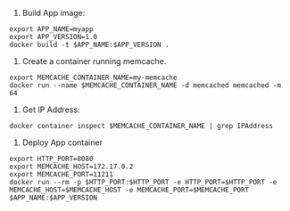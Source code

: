 
  1. Build App image:
  ```
  export APP_NAME=myapp
  export APP_VERSION=1.0
  docker build -t $APP_NAME:$APP_VERSION .
  ```

  1. Create a container running memcache.
  ```
  export MEMCACHE_CONTAINER_NAME=my-memcache
  docker run --name $MEMCACHE_CONTAINER_NAME -d memcached memcached -m 64
  ```

  1. Get IP Address:
  ```
  docker container inspect $MEMCACHE_CONTAINER_NAME | grep IPAddress
  ```

  1. Deploy App container
  ```
  export HTTP_PORT=8080
  export MEMCACHE_HOST=172.17.0.2
  export MEMCACHE_PORT=11211
  docker run --rm -p $HTTP_PORT:$HTTP_PORT -e HTTP_PORT=$HTTP_PORT -e MEMCACHE_HOST=$MEMCACHE_HOST -e MEMCACHE_PORT=$MEMCACHE_PORT $APP_NAME:$APP_VERSION
  ```
